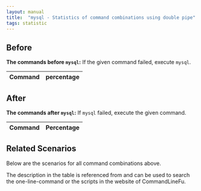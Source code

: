 ```yaml
---
layout: manual
title:  "mysql - Statistics of command combinations using double pipe"
tags: statistic
---
```


## Before

__The commands before `mysql`:__ If the given command failed, execute `mysql`.

| Command | percentage |
|--------|--------|



## After

__The commands after `mysql`:__ If `mysql` failed, execute the given command.

| Command | Percentage | 
|-------|--------|



## Related Scenarios

Below are the scenarios for all command combinations above.

The description in the table is referenced from and can be used to search the one-line-command or the scripts in the website of CommandLineFu.





